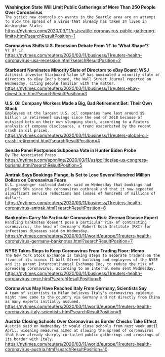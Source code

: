 **Washington State Will Limit Public Gatherings of More Than 250 People Over Coronavirus**\
`The strict new controls on events in the Seattle area are an attempt to slow the spread of a virus that already has taken 24 lives in Washington State.`\
https://nytimes.com/2020/03/11/us/seattle-coronavirus-public-gathering-limits.html?searchResultPosition=1

**Coronavirus Shifts U.S. Recession Debate From 'if' to 'What Shape'?**\
`V? U? L? `\
https://nytimes.com/reuters/2020/03/11/business/11reuters-health-coronavirus-usa-recession.html?searchResultPosition=2

**Starboard Nominates Minority Slate of Directors to eBay Board: WSJ**\
`Activist investor Starboard Value LP has nominated a minority slate of directors to eBay Inc's board, the Wall Street Journal reported on Wednesday, citing people familiar with the matter.`\
https://nytimes.com/reuters/2020/03/11/business/11reuters-ebay-divestiture.html?searchResultPosition=3

**U.S. Oil Company Workers Made a Big, Bad Retirement Bet: Their Own Stock**\
`Employees at the largest U.S. oil companies have lost around $5 billion in retirement savings since the end of 2018 because of outsized bets on their own slumping stock, according to a Reuters analysis of company disclosures, a trend exacerbated by the recent crash in oil prices.`\
https://nytimes.com/reuters/2020/03/11/business/11reuters-global-oil-crash-retirement.html?searchResultPosition=4

**Senate Panel Postpones Subpoena Vote in Hunter Biden Probe**\
`By The Associated Press`\
https://nytimes.com/aponline/2020/03/11/us/politics/ap-us-congress-burisma.html?searchResultPosition=5

**Amtrak Says Bookings Plunge, Is Set to Lose Several Hundred Million Dollars on Coronavirus Fears**\
`U.S. passenger railroad Amtrak said on Wednesday that bookings had plunged 50% since the coronavirus outbreak and that it now expected significant service reductions and losses of hundreds of millions of dollars.`\
https://nytimes.com/reuters/2020/03/11/business/11reuters-health-coronavirus-amtrak.html?searchResultPosition=6

**Banknotes Carry No Particular Coronavirus Risk: German Disease Expert**\
`Handling banknotes doesn't pose a particular risk of contracting coronavirus, the head of Germany's Robert Koch Institute (RKI) for infectious diseases said on Wednesday.`\
https://nytimes.com/reuters/2020/03/11/world/europe/11reuters-health-coronavirus-germany-banknotes.html?searchResultPosition=7

**NYSE Takes Steps to Keep Coronavirus From Trading Floor: Memo**\
`The New York Stock Exchange is taking steps to separate traders on the floor of its iconic 11 Wall Street building and employees of the NYSE and its parent Intercontinental Exchange Inc, to reduce the risk of spreading coronavirus, according to an internal memo sent Wednesday.`\
https://nytimes.com/reuters/2020/03/11/business/11reuters-health-coronavirus-nyse.html?searchResultPosition=8

**Coronavirus May Have Reached Italy From Germany, Scientists Say**\
`A team of scientists in Milan believes Italy's coronavirus epidemic might have come to the country via Germany and not directly from China as many experts initially assumed.`\
https://nytimes.com/reuters/2020/03/11/world/europe/11reuters-health-coronavirus-italy-scientists.html?searchResultPosition=9

**Austria Closing Schools Over Coronavirus as Border Checks Take Effect**\
`Austria said on Wednesday it would close schools from next week until April, widening measures aimed at slowing the spread of coronavirus that have already sharply curtailed public gatherings and crossings of its border with Italy.`\
https://nytimes.com/reuters/2020/03/11/world/europe/11reuters-health-coronavirus-austria.html?searchResultPosition=10

